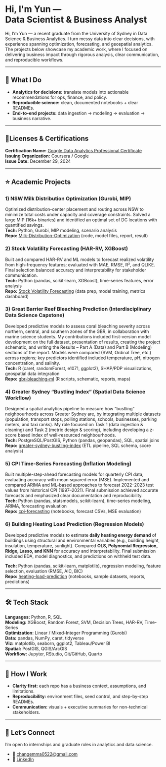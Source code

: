 <h1>Hi, I'm Yun — <br/>Data Scientist & Business Analyst</h1>

Hi, I’m Yun — a recent graduate from the University of Sydney in Data Science & Business Analytics.
I turn messy data into clear decisions, with experience spanning optimization, forecasting, and geospatial analytics. The projects below showcase my academic work, where I focused on delivering business impact through rigorous analysis, clear communication, and reproducible workflows.

---

## 🧭 What I Do
- **Analytics for decisions:** translate models into actionable recommendations for ops, finance, and policy.
- **Reproducible science:** clean, documented notebooks + clear READMEs.
- **End-to-end projects:** data ingestion → modeling → evaluation → business narrative.

---

## 🏅Licenses & Certifications<br>
**Certification Name:** [Google Data Analytics Professional Certificate](https://www.credly.com/badges/779e824f-350e-461c-8837-598292a8abd8/linked_in_profile)<br>
**Issuing Organization:** Coursera / Google<br>
**Issue Date:** December 29, 2024

---

## ⭐ Academic Projects

### 1) NSW Milk Distribution Optimization (Gurobi, MIP)
Optimized distribution-center placement and routing across NSW to minimize total costs under capacity and coverage constraints. Solved a large MIP (16k+ binaries) and identified an optimal set of DC locations with quantified savings.  
**Tech:** Python, Gurobi, MIP modeling, scenario analysis  
**Repo:** [Milk-Distribution-Optimization](https://github.com/yun-522/Milk-Distribution-Optimization)
 (code, model files, report, result)

### 2) Stock Volatility Forecasting (HAR-RV, XGBoost)
Built and compared HAR-RV and ML models to forecast realized volatility from high-frequency features; evaluated with MAE, RMSE, R², and QLIKE. Final selection balanced accuracy and interpretability for stakeholder communication.  
**Tech:** Python (pandas, scikit-learn, XGBoost), time-series features, error analysis  
**Repo:** [Stock Volatility Forecasting](https://github.com/yun-522/Stock-Volatility-Forecasting.git) (data prep, model training, metrics dashboard)

### 3) Great Barrier Reef Bleaching Prediction (Interdisciplinary Data Science Capstone)
Developed predictive models to assess coral bleaching severity across northern, central, and southern zones of the GBR, in collaboration with marine science students. My contributions included first-version model development on the full dataset, presentation of results, creating the project schematic, and writing the Results – Part A (Data) and Part B (Modeling) sections of the report. Models were compared (SVM, Ordinal Tree, etc.) across regions; key predictors identified included temperature, pH, nitrogen concentration, and salinity. <br>
**Tech:** R (caret, randomForest, e1071, ggplot2), SHAP/PDP visualizations, geospatial data integration<br>
**Repo:** [gbr-bleaching-ml](https://github.com/yun-522/Great-Barrier-Reef-Coral-Bleaching-Prediction-Interdisciplinary-Capstone-.git) (R scripts, schematic, reports, maps)

### 4) Greater Sydney “Bustling Index” (Spatial Data Science Workflow)
Designed a spatial analytics pipeline to measure how “bustling” neighbourhoods across Greater Sydney are, by integrating multiple datasets (population, transport stops, polling stations, schools, businesses, parking meters, and taxi ranks). My role focused on Task 1 (data ingestion & cleaning) and Task 2 (metric design & scoring), including developing a z-score based index of well-resourced neighbourhoods. <br>
**Tech:** PostgreSQL/PostGIS, Python (pandas, geopandas), SQL, spatial joins<br>
**Repo:** [greater-sydney-bustling-index](https://github.com/yun-522/Greater-Sydney-Analysis-Assignment-DATA2001.git) (ETL pipeline, SQL schema, score analysis)

### 5) CPI Time-Series Forecasting (Inflation Modeling)
Built multiple-step-ahead forecasting models for quarterly CPI data, evaluating accuracy with mean squared error (MSE). Implemented and compared ARIMA and ML-based approaches to forecast 2022–2023 test values from historical CPI (1997–2021). Final submission achieved accurate forecasts and emphasized clear documentation and reproducibility. <br>
**Tech:** Python (pandas, statsmodels, scikit-learn), time-series modeling, ARIMA, forecasting evaluation<br>
**Repo:** [cpi-forecasting](https://github.com/yun-522/CPI-Time-Series-Forecasting-.git) (notebooks, forecast CSVs, MSE evaluation)

### 6) Building Heating Load Prediction (Regression Models)  
Developed predictive models to estimate **daily heating energy demand** of buildings using structural and environmental variables (e.g., building height, insulation, temperature, sunlight). Compared **OLS, Polynomial Regression, Ridge, Lasso, and KNN** for accuracy and interpretability. Final submission included EDA, model diagnostics, and predictions on withheld test data.  

**Tech:** Python (pandas, scikit-learn, matplotlib), regression modeling, feature selection, evaluation (RMSE, AIC, BIC)  
**Repo:** [heating-load-prediction](https://github.com/yun-522/heating-load-prediction.git) (notebooks, sample datasets, reports, predictions)  

---

## 🛠️ Tech Stack
**Languages:** Python, R, SQL  
**Modeling:** XGBoost, Random Forest, SVM, Decision Trees, HAR-RV, Time-Series  
**Optimization:** Linear / Mixed-Integer Programming (Gurobi)  
**Data:** pandas, NumPy, caret, tidyverse  
**Viz:** matplotlib, seaborn, ggplot2, Tableau/Power BI  
**Spatial:** PostGIS, QGIS/ArcGIS  
**Workflow:** Jupyter, RStudio, Git/GitHub, Quarto

---

## 🧪 How I Work
- **Clarity first:** each repo has a business context, assumptions, and limitations.
- **Reproducibility:** environment files, seed control, and step-by-step READMEs.
- **Communication:** visuals + executive summaries for non-technical stakeholders.

---

## 🤝 Let’s Connect
I’m open to internships and graduate roles in analytics and data science.
- 📧 changemma0522@gmail.com
- 💼 <a href="https://www.linkedin.com/in/yun-chang-98b044254">LinkedIn</a>
